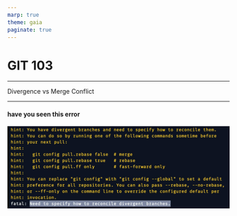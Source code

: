 ```yaml
---
marp: true
theme: gaia
paginate: true
---
```


# GIT 103

---

Divergence vs Merge Conflict

---

#### have you seen this error

![w:800](assets/git-pull-rebase-error.png)
